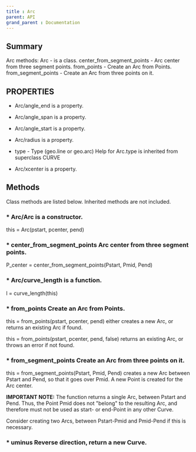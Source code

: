 ```yaml
---
title : Arc
parent: API
grand_parent : Documentation
---
```

## Summary
Arc methods:
Arc - is a class.
center_from_segment_points - Arc center from three segment points.
from_points - Create an Arc from Points.
from_segment_points - Create an Arc from three points on it.
## PROPERTIES
* Arc/angle_end is a property.

* Arc/angle_span is a property.

* Arc/angle_start is a property.

* Arc/radius is a property.

* type - Type (geo.line or geo.arc)
Help for Arc.type is inherited from superclass CURVE

* Arc/xcenter is a property.

## Methods
Class methods are listed below. Inherited methods are not included.
### * Arc/Arc is a constructor.
this = Arc(pstart, pcenter, pend)

### * center_from_segment_points Arc center from three segment points.

P_center = center_from_segment_points(Pstart, Pmid, Pend)

### * Arc/curve_length is a function.
l = curve_length(this)

### * from_points Create an Arc from Points.

this = from_points(pstart, pcenter, pend) either creates a new Arc, or
returns an existing Arc if found.

this = from_points(pstart, pcenter, pend, false) returns an existing Arc,
or throws an error if not found.

### * from_segment_points Create an Arc from three points on it.

this = from_segment_points(Pstart, Pmid, Pend) creates a new Arc between Pstart
and Pend, so that it goes over Pmid. A new Point is created for the Arc
center.

**IMPORTANT NOTE:** The function returns a single Arc, between Pstart and
Pend. Thus, the Point Pmid does not "belong" to the resulting Arc, and
therefore must not be used as start- or end-Point in any other Curve.

Consider creating two Arcs, between Pstart-Pmid and Pmid-Pend if this is
necessary.

### * uminus Reverse direction, return a new Curve.

